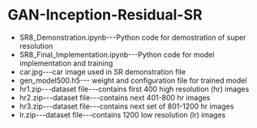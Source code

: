 # GAN-Inception-Residual-SR


* SR8_Demonstration.ipynb---Python code for demostration of super resolution
* SR8_Final_Implementation.ipynb---Python code for model implementation and training
* car.jpg---car image used in SR demonstration file
* gen_model500.h5--- weight and configuration file for trained model
* hr1.zip---dataset file---contains first 400 high resolution (hr) images
* hr2.zip---dataset file---contains next 401-800 hr images
* hr3.zip---dataset file---contains next set of 801-1200 hr images
* lr.zip---dataset file---contains 1200 low resolution (lr) images
